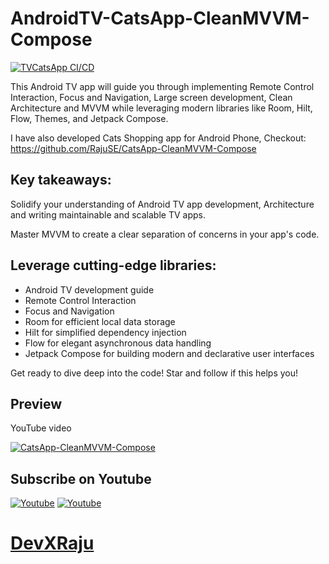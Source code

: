 # AndroidTV-CatsApp-CleanMVVM-Compose
[![TVCatsApp CI/CD](https://github.com/RajuSE/AndroidTV-CatsApp-CleanMVVM-Compose/actions/workflows/CatsAppCICD.yml/badge.svg)](https://github.com/RajuSE/AndroidTV-CatsApp-CleanMVVM-Compose/actions/workflows/CatsAppCICD.yml)

This Android TV app will guide you through implementing Remote Control Interaction, Focus and Navigation, Large screen development, Clean Architecture and MVVM while leveraging modern libraries like Room, Hilt, Flow, Themes, and Jetpack Compose.

I have also developed Cats Shopping app for Android Phone, Checkout: https://github.com/RajuSE/CatsApp-CleanMVVM-Compose

## Key takeaways:

Solidify your understanding of Android TV app development, Architecture and  writing maintainable and scalable TV apps.

Master MVVM to create a clear separation of concerns in your app's code.

## Leverage cutting-edge libraries:
- Android TV development guide
- Remote Control Interaction
- Focus and Navigation
- Room for efficient local data storage
- Hilt for simplified dependency injection
- Flow for elegant asynchronous data handling
- Jetpack Compose for building modern and declarative user interfaces


Get ready to dive deep into the code! Star and follow if this helps you!

## Preview
YouTube video

[![CatsApp-CleanMVVM-Compose](https://i.postimg.cc/jqNC0Hqf/Screenshot-2024-08-15-at-7-53-54-PM.png)](https://www.youtube.com/watch?v=8Si4lu59z64)

## Subscribe on Youtube
<a href="https://www.youtube.com/@devxraju?sub_confirmation=1" target="_blank"><img src="https://img.shields.io/badge/Youtube-FF0000?style=for-the-badge&logo=youtube&logoColor=white" alt="Youtube"></a>
<a href="https://www.youtube.com/@devxraju?sub_confirmation=1" target="_blank"><img src="https://img.shields.io/youtube/channel/subscribers/UC_RvrCPBAz1iMbcGqK70nRA?style=for-the-badge&logo=youtube&logoColor=white" alt="Youtube"></a>
# [DevXRaju](https://www.youtube.com/@devxraju?sub_confirmation=1)
